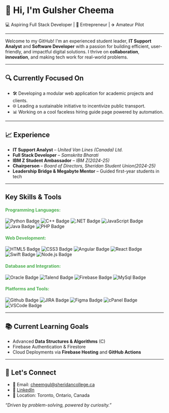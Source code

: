 # 👋 Hi, I'm Gulsher Cheema

💻 Aspiring Full Stack Developer | 💼 Entrepreneur | ✈️ Amateur Pilot

<hr>
Welcome to my GitHub! I'm an experienced student leader,  <B>IT Support Analyst</B> and <B>Software Developer</B> with a passion for building efficient, user-friendly, and impactful digital solutions. I thrive on <B>collaboration</B>, <B>innovation</B>, and making tech work for real-world problems.
<hr>

## 🔍 Currently Focused On

- 🛠️ Developing a modular web application for academic projects and clients.
- 🌐 Leading a sustainable initiative to incentivize public transport.  
- 📊 Working on a cool faceless hiring guide page powered by automation. 

<hr>

## 📈 Experience

- **IT Support Analyst** – *United Van Lines (Canada) Ltd.* 
- **Full Stack Developer** – *Samskrita Bharati*
- **IBM Z Student Ambassador** – *IBM Z(2024-25)*  
- **Chairperson** – *Board of Directors, Sheridan Student Union(2024-25)*  
- **Leadership Bridge & Megabyte Mentor** – Guided first-year students in tech

<hr>

## Key Skills & Tools

  <h4 style="color: #4CAF50;">Programming Languages:</h4>
  <div>
      <img src="https://img.shields.io/badge/Python-%2314354C.svg?style=for-the-badge&logo=python&logoColor=white" alt="Python Badge"/>
      <img src="https://img.shields.io/badge/C%2B%2B-%2300599C.svg?style=for-the-badge&logo=c%2B%2B&logoColor=white" alt="C++ Badge"/>
      <img src= "https://img.shields.io/badge/.NET-512BD4?style=for-the-badge&logo=dotnet&logoColor=white" alt=".NET Badge"/>
      <img src="https://img.shields.io/badge/JavaScript-%23F7DF1E.svg?style=for-the-badge&logo=javascript&logoColor=black" alt="JavaScript Badge"/>
      <img src="https://img.shields.io/badge/Java-%23ED8B00.svg?style=for-the-badge&logo=java&logoColor=white" alt="Java Badge"/>
      <img src="https://img.shields.io/badge/PHP-%23777BB4.svg?style=for-the-badge&logo=php&logoColor=white" alt="PHP Badge"/>
  </div>

  <h4 style="color: #4CAF50;">Web Development:</h4>
  <div>
      <img src="https://img.shields.io/badge/HTML5-%23E34F26.svg?style=for-the-badge&logo=html5&logoColor=white" alt="HTML5 Badge"/>
      <img src="https://img.shields.io/badge/CSS3-%231572B6.svg?style=for-the-badge&logo=css3&logoColor=white" alt="CSS3 Badge"/>
      <img src="https://img.shields.io/badge/Angular-%23DD0031.svg?style=for-the-badge&logo=angular&logoColor=white" alt="Angular Badge"/>
      <img src="https://img.shields.io/badge/React-%2320232a.svg?style=for-the-badge&logo=react&logoColor=%2361DAFB" alt="React Badge"/>
      <img src="https://img.shields.io/badge/Swift-FA7343?style=for-the-badge&logo=swift&logoColor=white" alt="Swift Badge"/>
      <img src="https://img.shields.io/badge/Node.js-%23339933.svg?style=for-the-badge&logo=nodedotjs&logoColor=white" alt="Node.js Badge"/>
  </div>

<h4 style="color: #4CAF50;">Database and Integration:</h4>
<div>
  <img src= "https://img.shields.io/badge/Oracle-F80000?style=for-the-badge&logo=oracle&logoColor=white)" alt="Oracle Badge" />
  <img src= "https://img.shields.io/badge/Talend-FF6D00?style=for-the-badge&logo=talend&logoColor=white)" alt="Talend Badge" />
  <img src= "https://img.shields.io/badge/Firebase-FFCA28?style=for-the-badge&logo=firebase&logoColor=black)" alt="Firebase Badge" /> 
  <img src= "https://img.shields.io/badge/MySQL-4479A1?style=for-the-badge&logo=mysql&logoColor=white)" alt="MySql Badge" />
</div>

<h4 style="color: #4CAF50;">Platforms and Tools:</h4>
<div>
  <img src= "https://img.shields.io/badge/GitHub-181717?style=for-the-badge&logo=github&logoColor=white)" alt="Github Badge"/>
  <img src= "https://img.shields.io/badge/JIRA-0052CC?style=for-the-badge&logo=jira&logoColor=white)"  alt="JIRA Badge"/>
  <img src= "https://img.shields.io/badge/Figma-F24E1E?style=for-the-badge&logo=figma&logoColor=white)"  alt="Figma Badge"/>
  <img src= "https://img.shields.io/badge/cPanel-FF6C2C?style=for-the-badge&logo=cpanel&logoColor=white)"  alt="cPanel Badge"/>
  <img src= "https://img.shields.io/badge/VS%20Code-007ACC?style=for-the-badge&logo=visual-studio-code&logoColor=white)" alt="VSCode Badge"/>
</div>

<hr>


<!-- ## 🧩 Projects & Initiatives

- 📦 **Inventory Management System** using Angular & JSON integration  
- 🌍 **LGBT2Q+ Awareness Campaign** powered by Apple’s branding & digital tools  
- 🔄 **Contact Tracing Algorithm** implemented with custom Dijkstra’s logic  
- 🛠️ **ETL Workflow** using Talend for Oracle DB data loading and transformation

-->

## 📚 Current Learning Goals

- Advanced **Data Structures & Algorithms** (C)  
- Firebase Authentication & Firestore    
- Cloud Deployments via **Firebase Hosting** and **GitHub Actions**

<hr>

## 🤝 Let's Connect

- 📧 Email: cheemgul@sheridancollege.ca  
- 🔗 [LinkedIn](https://www.linkedin.com/in/gulsher-cheema)  
- 🧭 Location: Toronto, Ontario, Canada

_“Driven by problem-solving, powered by curiosity.”_

